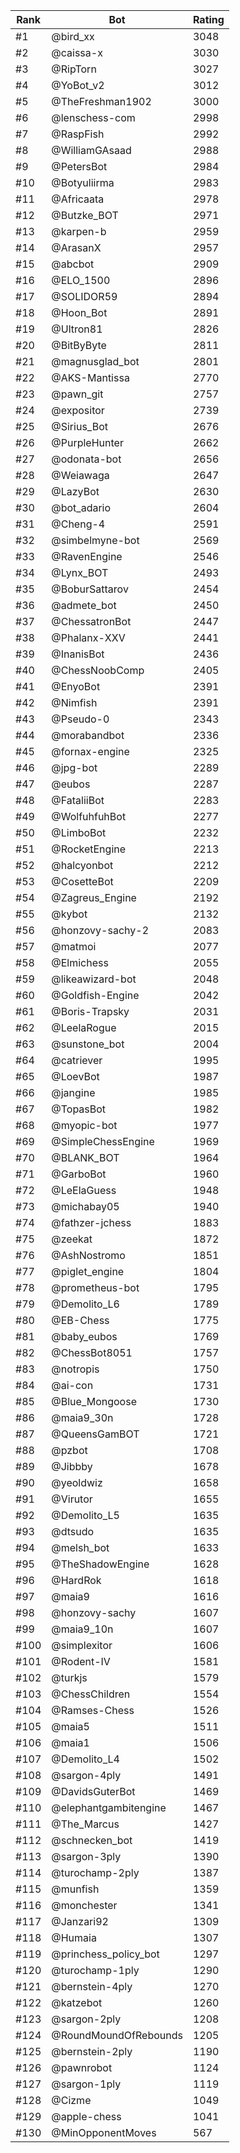 Rank|Bot|Rating
---|---|---
#1|@bird_xx|3048
#2|@caissa-x|3030
#3|@RipTorn|3027
#4|@YoBot_v2|3012
#5|@TheFreshman1902|3000
#6|@lenschess-com|2998
#7|@RaspFish|2992
#8|@WilliamGAsaad|2988
#9|@PetersBot|2984
#10|@Botyuliirma|2983
#11|@Africaata|2978
#12|@Butzke_BOT|2971
#13|@karpen-b|2959
#14|@ArasanX|2957
#15|@abcbot|2909
#16|@ELO_1500|2896
#17|@SOLIDOR59|2894
#18|@Hoon_Bot|2891
#19|@Ultron81|2826
#20|@BitByByte|2811
#21|@magnusglad_bot|2801
#22|@AKS-Mantissa|2770
#23|@pawn_git|2757
#24|@expositor|2739
#25|@Sirius_Bot|2676
#26|@PurpleHunter|2662
#27|@odonata-bot|2656
#28|@Weiawaga|2647
#29|@LazyBot|2630
#30|@bot_adario|2604
#31|@Cheng-4|2591
#32|@simbelmyne-bot|2569
#33|@RavenEngine|2546
#34|@Lynx_BOT|2493
#35|@BoburSattarov|2454
#36|@admete_bot|2450
#37|@ChessatronBot|2447
#38|@Phalanx-XXV|2441
#39|@InanisBot|2436
#40|@ChessNoobComp|2405
#41|@EnyoBot|2391
#42|@Nimfish|2391
#43|@Pseudo-0|2343
#44|@morabandbot|2336
#45|@fornax-engine|2325
#46|@jpg-bot|2289
#47|@eubos|2287
#48|@FataliiBot|2283
#49|@WolfuhfuhBot|2277
#50|@LimboBot|2232
#51|@RocketEngine|2213
#52|@halcyonbot|2212
#53|@CosetteBot|2209
#54|@Zagreus_Engine|2192
#55|@kybot|2132
#56|@honzovy-sachy-2|2083
#57|@matmoi|2077
#58|@Elmichess|2055
#59|@likeawizard-bot|2048
#60|@Goldfish-Engine|2042
#61|@Boris-Trapsky|2031
#62|@LeelaRogue|2015
#63|@sunstone_bot|2004
#64|@catriever|1995
#65|@LoevBot|1987
#66|@jangine|1985
#67|@TopasBot|1982
#68|@myopic-bot|1977
#69|@SimpleChessEngine|1969
#70|@BLANK_BOT|1964
#71|@GarboBot|1960
#72|@LeElaGuess|1948
#73|@michabay05|1940
#74|@fathzer-jchess|1883
#75|@zeekat|1872
#76|@AshNostromo|1851
#77|@piglet_engine|1804
#78|@prometheus-bot|1795
#79|@Demolito_L6|1789
#80|@EB-Chess|1775
#81|@baby_eubos|1769
#82|@ChessBot8051|1757
#83|@notropis|1750
#84|@ai-con|1731
#85|@Blue_Mongoose|1730
#86|@maia9_30n|1728
#87|@QueensGamBOT|1721
#88|@pzbot|1708
#89|@Jibbby|1678
#90|@yeoldwiz|1658
#91|@Virutor|1655
#92|@Demolito_L5|1635
#93|@dtsudo|1635
#94|@melsh_bot|1633
#95|@TheShadowEngine|1628
#96|@HardRok|1618
#97|@maia9|1616
#98|@honzovy-sachy|1607
#99|@maia9_10n|1607
#100|@simplexitor|1606
#101|@Rodent-IV|1581
#102|@turkjs|1579
#103|@ChessChildren|1554
#104|@Ramses-Chess|1526
#105|@maia5|1511
#106|@maia1|1506
#107|@Demolito_L4|1502
#108|@sargon-4ply|1491
#109|@DavidsGuterBot|1469
#110|@elephantgambitengine|1467
#111|@The_Marcus|1427
#112|@schnecken_bot|1419
#113|@sargon-3ply|1390
#114|@turochamp-2ply|1387
#115|@munfish|1359
#116|@monchester|1341
#117|@Janzari92|1309
#118|@Humaia|1307
#119|@princhess_policy_bot|1297
#120|@turochamp-1ply|1290
#121|@bernstein-4ply|1270
#122|@katzebot|1260
#123|@sargon-2ply|1208
#124|@RoundMoundOfRebounds|1205
#125|@bernstein-2ply|1190
#126|@pawnrobot|1124
#127|@sargon-1ply|1119
#128|@Cizme|1049
#129|@apple-chess|1041
#130|@MinOpponentMoves|567
